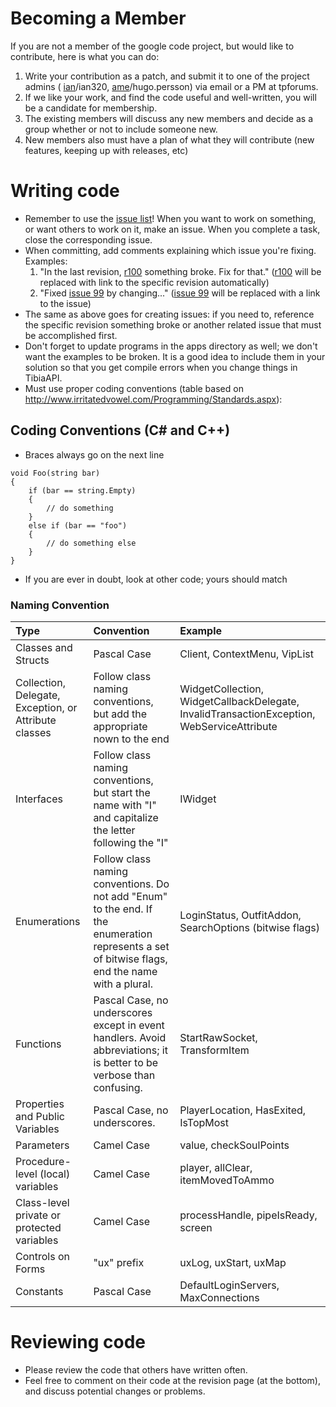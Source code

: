 # Becoming a Member #

If you are not a member of the google code project, but would like to contribute, here is what you can do:
  1. Write your contribution as a patch, and submit it to one of the project admins ( 	 [ian](http://tpforums.org/forum/private.php?do=newpm&u=902)/ian320, [ame](http://tpforums.org/forum/private.php?do=newpm&u=116)/hugo.persson) via email or a PM at tpforums.
  1. If we like your work, and find the code useful and well-written, you will be a candidate for membership.
  1. The existing members will discuss any new members and decide as a group whether or not to include someone new.
  1. New members also must have a plan of what they will contribute (new features, keeping up with releases, etc)

# Writing code #

  * Remember to use the [issue list](http://code.google.com/p/tibiaapi/issues/list)! When you want to work on something, or want others to work on it, make an issue. When you complete a task, close the corresponding issue.
  * When committing, add comments explaining which issue you're fixing. Examples:
    1. "In the last revision, [r100](https://code.google.com/p/tibiaapi/source/detail?r=100) something broke. Fix for that." ([r100](https://code.google.com/p/tibiaapi/source/detail?r=100) will be replaced with link to the specific revision automatically)
    1. "Fixed [issue 99](https://code.google.com/p/tibiaapi/issues/detail?id=99) by changing..." ([issue 99](https://code.google.com/p/tibiaapi/issues/detail?id=99) will be replaced with a link to the issue)
  * The same as above goes for creating issues: if you need to, reference the specific revision something broke or another related issue that must be accomplished first.
  * Don't forget to update programs in the apps directory as well; we don't want the examples to be broken. It is a good idea to include them in your solution so that you get compile errors when you change things in TibiaAPI.
  * Must use proper coding conventions (table based on http://www.irritatedvowel.com/Programming/Standards.aspx):

## Coding Conventions (C# and C++) ##
  * Braces always go on the next line
```
void Foo(string bar)
{
    if (bar == string.Empty)
    {
        // do something
    }
    else if (bar == "foo")
    {
        // do something else
    }
}
```
  * If you are ever in doubt, look at other code; yours should match

### Naming Convention ###
| **Type** | **Convention** | **Example** |
|:---------|:---------------|:------------|
| Classes and Structs | Pascal Case    | Client, ContextMenu, VipList|
| Collection, Delegate, Exception, or Attribute classes | Follow class naming conventions, but add the appropriate nown to the end | WidgetCollection, WidgetCallbackDelegate, InvalidTransactionException, WebServiceAttribute |
| Interfaces | Follow class naming conventions, but start the name with "I" and capitalize the letter following the "I" | IWidget     |
| Enumerations | Follow class naming conventions. Do not add "Enum" to the end. If the enumeration represents a set of bitwise flags, end the name with a plural. | LoginStatus, OutfitAddon, SearchOptions (bitwise flags) |
| Functions | Pascal Case, no underscores except in event handlers. Avoid abbreviations; it is better to be verbose than confusing. | StartRawSocket, TransformItem |
| Properties and Public Variables | Pascal Case, no underscores. | PlayerLocation, HasExited, IsTopMost |
| Parameters | Camel Case     | value, checkSoulPoints |
| Procedure-level (local) variables | Camel Case     | player, allClear, itemMovedToAmmo |
| Class-level private or protected variables | Camel Case     | processHandle, pipeIsReady, screen |
| Controls on Forms | "ux" prefix    | uxLog, uxStart, uxMap |
| Constants | Pascal Case    | DefaultLoginServers, MaxConnections |


# Reviewing code #

  * Please review the code that others have written often.
  * Feel free to comment on their code at the revision page (at the bottom), and discuss potential changes or problems.